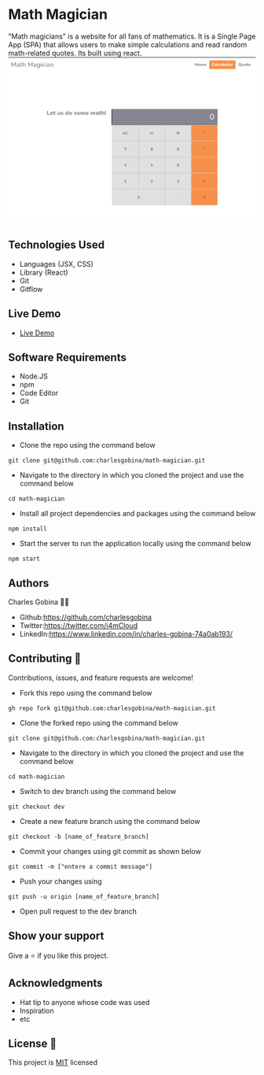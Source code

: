 # Math Magician
"Math magicians" is a website for all fans of mathematics. It is a Single Page App (SPA) that allows users to make simple calculations and read random math-related quotes. Its built using react.
![Portfolio Homepage](public/magic-calc.png)

## Technologies Used
* Languages (JSX, CSS)
* Library (React)
* Git
* Gitflow

## Live Demo
* [Live Demo](https://magic-mcrvs.netlify.app/)


## Software Requirements
* Node.JS
* npm
* Code Editor
* Git

## Installation
* Clone the repo using the command below

```
git clone git@github.com:charlesgobina/math-magician.git
```

* Navigate to the directory in which you cloned the project and use the command below

```
cd math-magician
```

* Install all project dependencies and packages using the command below

```
npm install
```

* Start the server to run the application locally using the command below

```
npm start
```

## Authors
Charles Gobina :student: 
* Github:https://github.com/charlesgobina 
* Twitter:https://twitter.com/i4mCloud
* LinkedIn:https://www.linkedin.com/in/charles-gobina-74a0ab193/

## Contributing :handshake:
Contributions, issues, and feature requests are welcome!
* Fork this repo using the command below

```
gh repo fork git@github.com:charlesgobina/math-magician.git
```
* Clone the forked repo using the command below

```
git clone git@github.com:charlesgobina/math-magician.git
```

* Navigate to the directory in which you cloned the project and use the command below

```
cd math-magician
```

* Switch to dev branch using the command below

```
git checkout dev
```

* Create a new feature branch using the command below

```
git checkout -b [name_of_feature_branch]
```

* Commit your changes using git commit as shown below

```
git commit -m ["entere a commit message"]
```

* Push your changes using

```
git push -u origin [name_of_feature_branch]
```
* Open pull request to the dev branch


## Show your support
Give a 	:star: if you like this project.

## Acknowledgments
* Hat tip to anyone whose code was used
* Inspiration
* etc

## License :memo:
This project is [MIT](https://github.com/microverseinc/readme-template/blob/master/MIT.md) licensed
